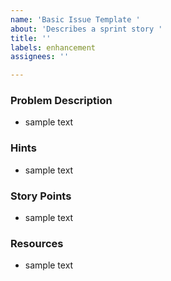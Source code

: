 ```yaml
---
name: 'Basic Issue Template '
about: 'Describes a sprint story '
title: ''
labels: enhancement
assignees: ''

---
```


### Problem Description 
* sample text
### Hints 
* sample text
### Story Points
* sample text
### Resources 
* sample text

